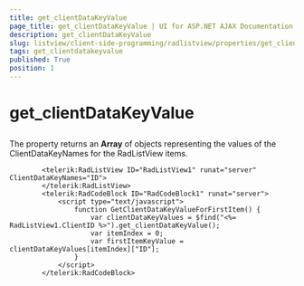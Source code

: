 ```yaml
---
title: get_clientDataKeyValue
page_title: get_clientDataKeyValue | UI for ASP.NET AJAX Documentation
description: get_clientDataKeyValue
slug: listview/client-side-programming/radlistview/properties/get_clientdatakeyvalue
tags: get_clientdatakeyvalue
published: True
position: 1
---
```


# get_clientDataKeyValue



## 

The property returns an __Array__ of objects representing the values of the ClientDataKeyNames for the RadListView items.

````ASPNET
	    <telerik:RadListView ID="RadListView1" runat="server" ClientDataKeyNames="ID">
	    </telerik:RadListView>
	    <telerik:RadCodeBlock ID="RadCodeBlock1" runat="server">
	        <script type="text/javascript">
	            function GetClientDataKeyValueForFirstItem() {
	                var clientDataKeyValues = $find("<%= RadListView1.ClientID %>").get_clientDataKeyValue();
	                var itemIndex = 0; 
	                var firstItemKeyValue = clientDataKeyValues[itemIndex]["ID"];
	            }
	        </script>
	    </telerik:RadCodeBlock>
````


